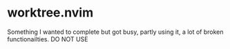 # worktree.nvim

Something I wanted to complete but got busy, partly using it, a lot of broken functionailties. DO NOT USE
